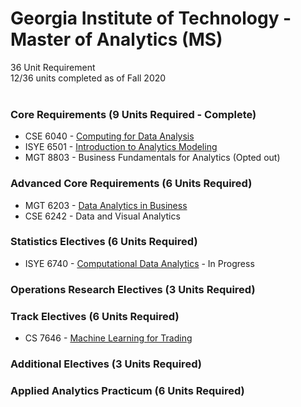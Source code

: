 # Georgia Institute of Technology - Master of Analytics (MS)
36 Unit Requirement<br>
12/36 units completed as of Fall 2020<br>
<br>

### Core Requirements (9 Units Required - Complete) 
* CSE 6040 - [Computing for Data Analysis](https://github.com/nickcica/CSE6040)
* ISYE 6501 - [Introduction to Analytics Modeling](https://github.com/nickcica/ISYE6501)
* MGT 8803 - Business Fundamentals for Analytics (Opted out)

### Advanced Core Requirements (6 Units Required)
* MGT 6203 - [Data Analytics in Business](https://github.com/nickcica/MGT6203)
* CSE 6242 - Data and Visual Analytics

### Statistics Electives (6 Units Required)
* ISYE 6740 - [Computational Data Analytics](https://github.com/nickcica/ISYE6740) - In Progress

### Operations Research Electives (3 Units Required)

### Track Electives (6 Units Required)
* CS 7646 - [Machine Learning for Trading](https://github.com/nickcica/CS7646)

### Additional Electives (3 Units Required)

### Applied Analytics Practicum (6 Units Required)
